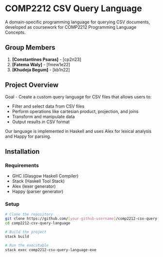 # COMP2212 CSV Query Language

A domain-specific programming language for querying CSV documents, developed as coursework for COMP2212 Programming Language Concepts.

## Group Members

1. **[Constantinos Psaras]** - [cp2n23]
2. **[Fatema Waly]** - [fmew1e22]
3. **[Khudeja Begum]** - [kb1n22]

## Project Overview

Goal - Create a custom query language for CSV files that allows users to:
- Filter and select data from CSV files
- Perform operations like cartesian product, projection, and joins
- Transform and manipulate data
- Output results in CSV format

Our language is implemented in Haskell and uses Alex for lexical analysis and Happy for parsing.

## Installation

### Requirements
- GHC (Glasgow Haskell Compiler)
- Stack (Haskell Tool Stack)
- Alex (lexer generator)
- Happy (parser generator)

### Setup

```bash
# Clone the repository
git clone https://github.com/[your-github-username]/comp2212-csv-query-language.git
cd comp2212-csv-query-language

# Build the project
stack build

# Run the executable
stack exec comp2212-csv-query-language-exe
```